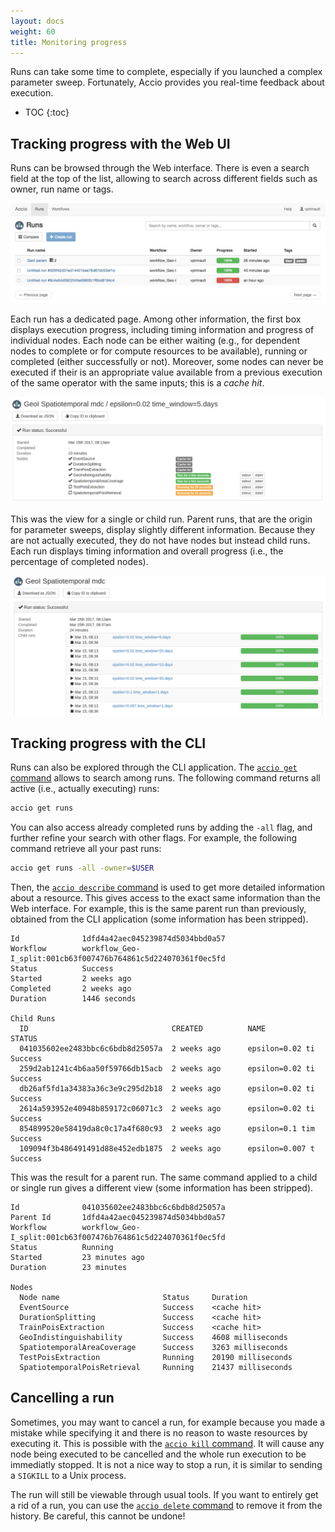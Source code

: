```yaml
---
layout: docs
weight: 60
title: Monitoring progress
---
```


Runs can take some time to complete, especially if you launched a complex parameter sweep.
Fortunately, Accio provides you real-time feedback about execution.

* TOC
{:toc}

## Tracking progress with the Web UI

Runs can be browsed through the Web interface.
There is even a search field at the top of the list, allowing to search across different fields such as owner, run name or tags.

![Run list](../images/ui/runs.jpeg)

Each run has a dedicated page.
Among other information, the first box displays execution progress, including timing information and progress of individual nodes.
Each node can be either waiting (e.g., for dependent nodes to complete or for compute resources to be available), running or completed (either successfully or not).
Moreover, some nodes can never be executed if their is an appropriate value available from a previous execution of the same operator with the same inputs; this is a *cache hit*.

![Run being executed](../images/ui/run-running.png)

This was the view for a single or child run.
Parent runs, that are the origin for parameter sweeps, display slightly different information.
Because they are not actually executed, they do not have nodes but instead child runs.
Each run displays timing information and overall progress (i.e., the percentage of completed nodes).

![Parent run completed](../images/ui/parent-run-completed.png)

## Tracking progress with the CLI

Runs can also be explored through the CLI application.
The [`accio get` command](commands/get.html) allows to search among runs.
The following command returns all active (i.e., actually executing) runs:
```bash
accio get runs
```

You can also access already completed runs by adding the `-all` flag, and further refine your search with other flags.
For example, the following command retrieve all your past runs:
```bash
accio get runs -all -owner=$USER
```

Then, the [`accio describe` command](commands/describe.html) is used to get more detailed information about a resource.
This gives access to the exact same information than the Web interface.
For example, this is the same parent run than previously, obtained from the CLI application (some information has been stripped).

```
Id              1dfd4a42aec045239874d5034bbd0a57
Workflow        workflow_Geo-I_split:001cb63f007476b764861c5d224070361f0ec5fd
Status          Success
Started         2 weeks ago
Completed       2 weeks ago
Duration        1446 seconds

Child Runs
  ID                                CREATED          NAME             STATUS
  041035602ee2483bbc6c6bdb8d25057a  2 weeks ago      epsilon=0.02 ti  Success
  259d2ab1241c4b6aa50f59766db15acb  2 weeks ago      epsilon=0.02 ti  Success
  db26af5fd1a34383a36c3e9c295d2b18  2 weeks ago      epsilon=0.02 ti  Success
  2614a593952e40948b859172c06071c3  2 weeks ago      epsilon=0.02 ti  Success
  854899520e58419da8c0c17a4f680c93  2 weeks ago      epsilon=0.1 tim  Success
  109094f3b486491491d88e452edb1875  2 weeks ago      epsilon=0.007 t  Success
```

This was the result for a parent run.
The same command applied to a child or single run gives a different view (some information has been stripped).

```
Id              041035602ee2483bbc6c6bdb8d25057a
Parent Id       1dfd4a42aec045239874d5034bbd0a57
Workflow        workflow_Geo-I_split:001cb63f007476b764861c5d224070361f0ec5fd
Status          Running
Started         23 minutes ago
Duration        23 minutes

Nodes
  Node name                       Status     Duration
  EventSource                     Success    <cache hit>
  DurationSplitting               Success    <cache hit>
  TrainPoisExtraction             Success    <cache hit>
  GeoIndistinguishability         Success    4608 milliseconds
  SpatiotemporalAreaCoverage      Success    3263 milliseconds
  TestPoisExtraction              Running    20190 milliseconds
  SpatiotemporalPoisRetrieval     Running    21437 milliseconds
```

## Cancelling a run

Sometimes, you may want to cancel a run, for example because you made a mistake while specifying it and there is no reason to waste resources by executing it.
This is possible with the [`accio kill` command](commands/kill.html).
It will cause any node being executed to be cancelled and the whole run execution to be immediatly stopped.
It is not a nice way to stop a run, it is similar to sending a `SIGKILL` to a Unix process.

The run will still be viewable through usual tools.
If you want to entirely get a rid of a run, you can use the [`accio delete` command](commands/delete.html) to remove it from the history.
Be careful, this cannot be undone!
